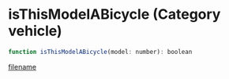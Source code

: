 # isThisModelABicycle (Category vehicle)

```js
function isThisModelABicycle(model: number): boolean
```

[filename](isThisModelABicycle_m.md ':include')